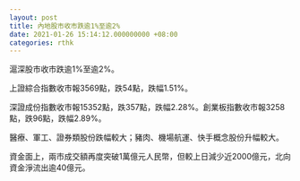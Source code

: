 ```yaml
---
layout: post
title: 內地股市收市跌逾1%至逾2%
date: 2021-01-26 15:14:12.000000000 +08:00
categories: rthk
---
```


滬深股市收市跌逾1%至逾2%。

上證綜合指數收市報3569點，跌54點，跌幅1.51%。

深證成份指數收市報15352點，跌357點，跌幅2.28%。創業板指數收市報3258點，跌96點，跌幅2.89%。

醫療、軍工、證券類股份跌幅較大；豬肉、機場航運、快手概念股份升幅較大。

資金面上，兩市成交額再度突破1萬億元人民幣，但較上日減少近2000億元，北向資金淨流出逾40億元。
